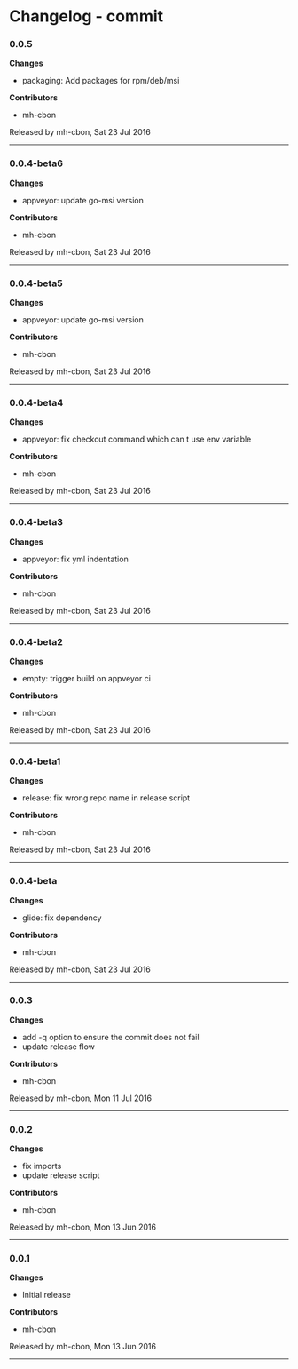 # Changelog - commit

### 0.0.5

__Changes__

- packaging: Add packages for rpm/deb/msi

__Contributors__

- mh-cbon

Released by mh-cbon, Sat 23 Jul 2016
______________

### 0.0.4-beta6

__Changes__

- appveyor: update go-msi version

__Contributors__

- mh-cbon

Released by mh-cbon, Sat 23 Jul 2016
______________

### 0.0.4-beta5

__Changes__

- appveyor: update go-msi version

__Contributors__

- mh-cbon

Released by mh-cbon, Sat 23 Jul 2016
______________

### 0.0.4-beta4

__Changes__

- appveyor: fix checkout command which can t use env variable

__Contributors__

- mh-cbon

Released by mh-cbon, Sat 23 Jul 2016
______________

### 0.0.4-beta3

__Changes__

- appveyor: fix yml indentation

__Contributors__

- mh-cbon

Released by mh-cbon, Sat 23 Jul 2016
______________

### 0.0.4-beta2

__Changes__

- empty: trigger build on appveyor ci

__Contributors__

- mh-cbon

Released by mh-cbon, Sat 23 Jul 2016
______________

### 0.0.4-beta1

__Changes__

- release: fix wrong repo name in release script

__Contributors__

- mh-cbon

Released by mh-cbon, Sat 23 Jul 2016
______________

### 0.0.4-beta

__Changes__

- glide: fix dependency

__Contributors__

- mh-cbon

Released by mh-cbon, Sat 23 Jul 2016
______________

### 0.0.3

__Changes__

- add -q option to ensure the commit does not fail
- update release flow

__Contributors__

- mh-cbon

Released by mh-cbon, Mon 11 Jul 2016
______________

### 0.0.2

__Changes__

- fix imports
- update release script

__Contributors__

- mh-cbon

Released by mh-cbon, Mon 13 Jun 2016
______________

### 0.0.1

__Changes__

- Initial release

__Contributors__

- mh-cbon

Released by mh-cbon, Mon 13 Jun 2016
______________


